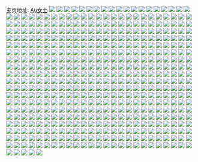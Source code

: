 主页地址: [Au女士](https://weibo.com/u/5536256268) 
![](https://wx4.sinaimg.cn/mw2000/0062Fz9Wly1gip1qfo4p2j33402c0hdu.jpg) 
![](https://wx4.sinaimg.cn/mw2000/0062Fz9Wly1gip1u7qxn9j31900u07wh.jpg) 
![](https://wx4.sinaimg.cn/mw2000/0062Fz9Wly1gi5sgdapcuj30u00mikc5.jpg) 
![](https://wx4.sinaimg.cn/mw2000/0062Fz9Wly1gi5sgg45bwj33402c0atb.jpg) 
![](https://wx4.sinaimg.cn/mw2000/0062Fz9Wly1gi5sj5cdwlj30mi0u0kj4.jpg) 
![](https://wx4.sinaimg.cn/mw2000/0062Fz9Wly1gi5sj6pcroj30mi0u0amc.jpg) 
![](https://wx4.sinaimg.cn/mw2000/0062Fz9Wly1gi5sj7townj313u0tuh9q.jpg) 
![](https://wx4.sinaimg.cn/mw2000/0062Fz9Wly1gi5sh1qm3nj32c0340qv7.jpg) 
![](https://wx4.sinaimg.cn/mw2000/0062Fz9Wly1gi5sj8tdnwj30n01dstjh.jpg) 
![](https://wx4.sinaimg.cn/mw2000/0062Fz9Wly1gi5sh7v7tpj32bc2bb4qq.jpg) 
![](https://wx4.sinaimg.cn/mw2000/0062Fz9Wly1gi5sjbz54hj31hc0u0qv5.jpg) 
![](https://wx4.sinaimg.cn/mw2000/0062Fz9Wly1ghysi9cnq1j31400u0u0x.jpg) 
![](https://wx4.sinaimg.cn/mw2000/0062Fz9Wly1ghysi80xj2j30n00yi4qp.jpg) 
![](https://wx4.sinaimg.cn/mw2000/0062Fz9Wly1ghysj719u5j313u0tunnc.jpg) 
![](https://wx4.sinaimg.cn/mw2000/0062Fz9Wly1ghysib4bv9j30mi0u0trg.jpg) 
![](https://wx4.sinaimg.cn/mw2000/0062Fz9Wly1ghysibvcodj30u00mi000.jpg) 
![](https://wx4.sinaimg.cn/mw2000/0062Fz9Wly1ghra30hg3pj32ds1scu0x.jpg) 
![](https://wx4.sinaimg.cn/mw2000/0062Fz9Wly1ghra2y7b1aj33402c0b29.jpg) 
![](https://wx4.sinaimg.cn/mw2000/0062Fz9Wly1ghra3171a7j30mi0u0tv3.jpg) 
![](https://wx4.sinaimg.cn/mw2000/0062Fz9Wly1ghra31q018j33402c0e3e.jpg) 
![](https://wx4.sinaimg.cn/mw2000/0062Fz9Wly1ghra3kxbi2j30u00mind1.jpg) 
![](https://wx4.sinaimg.cn/mw2000/0062Fz9Wly1ghra4gpa50j313u0tu7wh.jpg) 
![](https://wx4.sinaimg.cn/mw2000/0062Fz9Wly1ghra3789xsj32ds1scb29.jpg) 
![](https://wx4.sinaimg.cn/mw2000/0062Fz9Wly1ghra38jxhoj32801o0e81.jpg) 
![](https://wx4.sinaimg.cn/mw2000/0062Fz9Wly1ghra3a39z3j32801o0b2a.jpg) 
![](https://wx4.sinaimg.cn/mw2000/0062Fz9Wly1ghkhibmxi8j31z414012y.jpg) 
![](https://wx4.sinaimg.cn/mw2000/0062Fz9Wly1ghj87ezryaj30u01404qp.jpg) 
![](https://wx4.sinaimg.cn/mw2000/0062Fz9Wly1ghj87dyupyj32c0340e82.jpg) 
![](https://wx4.sinaimg.cn/mw2000/0062Fz9Wly1ghj892g4foj30n008iq4s.jpg) 
![](https://wx4.sinaimg.cn/mw2000/0062Fz9Wly1ghj8aas8t8j30mi0u04gm.jpg) 
![](https://wx4.sinaimg.cn/mw2000/0062Fz9Wly1ghj87hayo4j33402c04qp.jpg) 
![](https://wx4.sinaimg.cn/mw2000/0062Fz9Wly1ghj87jc4i5j32c03407wi.jpg) 
![](https://wx4.sinaimg.cn/mw2000/0062Fz9Wly1ghj87l4vynj33402c0u0x.jpg) 
![](https://wx4.sinaimg.cn/mw2000/0062Fz9Wly1ghj87necfkj32c03401ky.jpg) 
![](https://wx4.sinaimg.cn/mw2000/0062Fz9Wly1ghj8b086fsj30mt14jaro.jpg) 
![](https://wx4.sinaimg.cn/mw2000/0062Fz9Wly1ghhz0gwkasj32c0340e82.jpg) 
![](https://wx4.sinaimg.cn/mw2000/0062Fz9Wly1ghdqfhgbusj30n01dsqv5.jpg) 
![](https://wx4.sinaimg.cn/mw2000/0062Fz9Wly1gh9cayf1lej3273273hdt.jpg) 
![](https://wx4.sinaimg.cn/mw2000/0062Fz9Wly1gh9cb07171j327y27yhdt.jpg) 
![](https://wx4.sinaimg.cn/mw2000/0062Fz9Wly1gh6i19zstuj31fb0zogy3.jpg) 
![](https://wx4.sinaimg.cn/mw2000/0062Fz9Wly1gh5wk91odrj30n00yi7g3.jpg) 
![](https://wx4.sinaimg.cn/mw2000/0062Fz9Wly1gh5wke38ldj30n00yiaiz.jpg) 
![](https://wx4.sinaimg.cn/mw2000/0062Fz9Wly1gh5wkjcsy9j30n03bhe81.jpg) 
![](https://wx4.sinaimg.cn/mw2000/0062Fz9Wly1gh5wl4v3dqj33402c07wh.jpg) 
![](https://wx4.sinaimg.cn/mw2000/0062Fz9Wly1gh5wl0osw8j33402c0x6q.jpg) 
![](https://wx4.sinaimg.cn/mw2000/0062Fz9Wly1gh5wl7ut2qj31fb0zogy3.jpg) 
![](https://wx4.sinaimg.cn/mw2000/0062Fz9Wly1gh5wk1upx4j33402c0e84.jpg) 
![](https://wx4.sinaimg.cn/mw2000/0062Fz9Wly1gh5wl8so5sj30n01frh3e.jpg) 
![](https://wx4.sinaimg.cn/mw2000/0062Fz9Wly1gh5wlab810j30n01d0aqq.jpg) 
![](https://wx4.sinaimg.cn/mw2000/0062Fz9Wly1ggxcrfdr4zj32801o0kjl.jpg) 
![](https://wx4.sinaimg.cn/mw2000/0062Fz9Wly1ggw5i02cisj334022ox6p.jpg) 
![](https://wx4.sinaimg.cn/mw2000/0062Fz9Wly1ggw5i5digzj33402m4x6q.jpg) 
![](https://wx4.sinaimg.cn/mw2000/0062Fz9Wly1ggw5hwkgp5j334022oe82.jpg) 
![](https://wx4.sinaimg.cn/mw2000/0062Fz9Wly1ggw5irpbiij31400u0npd.jpg) 
![](https://wx4.sinaimg.cn/mw2000/0062Fz9Wly1ggur1ng66mj33402c0x6p.jpg) 
![](https://wx4.sinaimg.cn/mw2000/0062Fz9Wly1ggt8298lvlj33402c04qq.jpg) 
![](https://wx4.sinaimg.cn/mw2000/0062Fz9Wly1ggt8228tq0j32801o07wi.jpg) 
![](https://wx4.sinaimg.cn/mw2000/0062Fz9Wly1ggolklhxkrj3235235u0y.jpg) 
![](https://wx4.sinaimg.cn/mw2000/0062Fz9Wly1ggolkzqqvzj30u00u0x1y.jpg) 
![](https://wx4.sinaimg.cn/mw2000/0062Fz9Wly1ggl4zig9bij33402c04mt.jpg) 
![](https://wx4.sinaimg.cn/mw2000/0062Fz9Wly1ggl4zgzfs9j32801o04qq.jpg) 
![](https://wx4.sinaimg.cn/mw2000/0062Fz9Wly1ggl4zjxch1j31400u0q5q.jpg) 
![](https://wx4.sinaimg.cn/mw2000/0062Fz9Wly1ggl50jdgesj313u0tunmx.jpg) 
![](https://wx4.sinaimg.cn/mw2000/0062Fz9Wly1ggl4znlwhpj30n01t61kx.jpg) 
![](https://wx4.sinaimg.cn/mw2000/0062Fz9Wly1ggl4zq0l72j33402c0e83.jpg) 
![](https://wx4.sinaimg.cn/mw2000/0062Fz9Wly1ggl51kgfcqj30mi0u0wuq.jpg) 
![](https://wx4.sinaimg.cn/mw2000/0062Fz9Wly1ggl51vtkntj30u0140n63.jpg) 
![](https://wx4.sinaimg.cn/mw2000/0062Fz9Wly1ggl52wksuoj30mi0u0wzs.jpg) 
![](https://wx4.sinaimg.cn/mw2000/0062Fz9Wly1ggifndlv0yj32c0340npf.jpg) 
![](https://wx4.sinaimg.cn/mw2000/0062Fz9Wly1ggg1e8j5c1j32sx22h1kx.jpg) 
![](https://wx4.sinaimg.cn/mw2000/0062Fz9Wly1ggg1eab3pjj32c0340u0x.jpg) 
![](https://wx4.sinaimg.cn/mw2000/0062Fz9Wly1ggg1ebikjhj32c0340u0x.jpg) 
![](https://wx4.sinaimg.cn/mw2000/0062Fz9Wly1ggg1edcmtvj333a277hdw.jpg) 
![](https://wx4.sinaimg.cn/mw2000/0062Fz9Wly1ggeqqna5pcj30mi0u0nhs.jpg) 
![](https://wx4.sinaimg.cn/mw2000/0062Fz9Wly1ggeqn8u2r1j32c0340hdt.jpg) 
![](https://wx4.sinaimg.cn/mw2000/0062Fz9Wly1ggeqny8xf8j30wy0jvdy2.jpg) 
![](https://wx4.sinaimg.cn/mw2000/0062Fz9Wly1ggeqp7l5p0j30ok0vte1r.jpg) 
![](https://wx4.sinaimg.cn/mw2000/0062Fz9Wly1ggeqq0uckcj30mi0u0ap9.jpg) 
![](https://wx4.sinaimg.cn/mw2000/0062Fz9Wly1gg3g2wv7rij317s0onb29.jpg) 
![](https://wx4.sinaimg.cn/mw2000/0062Fz9Wly1gg3g2xbs5ej33402c0tj5.jpg) 
![](https://wx4.sinaimg.cn/mw2000/0062Fz9Wly1gg3g3rtuddj30mi0u04eo.jpg) 
![](https://wx4.sinaimg.cn/mw2000/0062Fz9Wly1gg3g35kvtjj32c03407wi.jpg) 
![](https://wx4.sinaimg.cn/mw2000/0062Fz9Wly1gg3g36d5vyj31d60rotht.jpg) 
![](https://wx4.sinaimg.cn/mw2000/0062Fz9Wly1gg3g36wotvj30sg1emn4c.jpg) 
![](https://wx4.sinaimg.cn/mw2000/0062Fz9Wly1gfvqwqkfc0j328l21je82.jpg) 
![](https://wx4.sinaimg.cn/mw2000/0062Fz9Wly1gfrmju5tf8j32801o0kjl.jpg) 
![](https://wx4.sinaimg.cn/mw2000/0062Fz9Wly1gfrmjxpjpvj30n01dsx6p.jpg) 
![](https://wx4.sinaimg.cn/mw2000/0062Fz9Wly1gfrmk00c0aj33402c0hdt.jpg) 
![](https://wx4.sinaimg.cn/mw2000/0062Fz9Wly1gfrmlm8pfbj32c0340qv9.jpg) 
![](https://wx4.sinaimg.cn/mw2000/0062Fz9Wly1gfaxi9x5oij30g90p6tb6.jpg) 
![](https://wx4.sinaimg.cn/mw2000/0062Fz9Wly1gfaxian1z5j30mi0u04jv.jpg) 
![](https://wx4.sinaimg.cn/mw2000/0062Fz9Wly1gfaxi9arhdj30n01ds4qp.jpg) 
![](https://wx4.sinaimg.cn/mw2000/0062Fz9Wly1gf1o3zdlfij30r01c0k55.jpg) 
![](https://wx4.sinaimg.cn/mw2000/0062Fz9Wly1get5yfibrpj31sc2dshdt.jpg) 
![](https://wx4.sinaimg.cn/mw2000/0062Fz9Wly1get5yjnvdej32ds1schdu.jpg) 
![](https://wx4.sinaimg.cn/mw2000/0062Fz9Wly1get5yocb8uj32c03407wi.jpg) 
![](https://wx4.sinaimg.cn/mw2000/0062Fz9Wly1geqlhjbqjcj30z70qq7ti.jpg) 
![](https://wx4.sinaimg.cn/mw2000/0062Fz9Wly1geqli0jh87j31400u04qp.jpg) 
![](https://wx4.sinaimg.cn/mw2000/0062Fz9Wly1geqliads9mj31400u0hcc.jpg) 
![](https://wx4.sinaimg.cn/mw2000/0062Fz9Wly1geohpcdyjzj32ds1sc1ky.jpg) 
![](https://wx4.sinaimg.cn/mw2000/0062Fz9Wly1geohpd10ahj33402c017q.jpg) 
![](https://wx4.sinaimg.cn/mw2000/0062Fz9Wly1geohpewylfj32ds1sckjl.jpg) 
![](https://wx4.sinaimg.cn/mw2000/0062Fz9Wly1geohpb56hwj32ds1sc4qq.jpg) 
![](https://wx4.sinaimg.cn/mw2000/0062Fz9Wly1genbmmmln2j30u00mi1fx.jpg) 
![](https://wx4.sinaimg.cn/mw2000/0062Fz9Wly1genbmnkbzoj33402c0npe.jpg) 
![](https://wx4.sinaimg.cn/mw2000/0062Fz9Wly1genbno01x8j313u0tu7wh.jpg) 
![](https://wx4.sinaimg.cn/mw2000/0062Fz9Wly1genbmrw0nsj32801o0npd.jpg) 
![](https://wx4.sinaimg.cn/mw2000/0062Fz9Wly1genbpk37acj30mi0u04h5.jpg) 
![](https://wx4.sinaimg.cn/mw2000/0062Fz9Wly1genbmue7wtj32ay2h71kx.jpg) 
![](https://wx4.sinaimg.cn/mw2000/0062Fz9Wly1genbmvho4zj32c03407wi.jpg) 
![](https://wx4.sinaimg.cn/mw2000/0062Fz9Wly1genbodpk4hj30mi0u0tr2.jpg) 
![](https://wx4.sinaimg.cn/mw2000/0062Fz9Wly1genbnwc344j30zo0tze81.jpg) 
![](https://wx4.sinaimg.cn/mw2000/0062Fz9Wly1geee4dpdlaj32mf1mvkjm.jpg) 
![](https://wx4.sinaimg.cn/mw2000/0062Fz9Wly1geee4g2picj31o02yo7wi.jpg) 
![](https://wx4.sinaimg.cn/mw2000/0062Fz9Wly1geee4bucnoj32yo1o0npe.jpg) 
![](https://wx4.sinaimg.cn/mw2000/0062Fz9Wly1gebjsi23vsj31dr0uv4ai.jpg) 
![](https://wx4.sinaimg.cn/mw2000/0062Fz9Wly1gebjsndh6oj31o01o0hdq.jpg) 
![](https://wx4.sinaimg.cn/mw2000/0062Fz9Wly1gebjsqcfw5j33402c0b29.jpg) 
![](https://wx4.sinaimg.cn/mw2000/0062Fz9Wly1gebjsuxwbtj33402c0hdt.jpg) 
![](https://wx4.sinaimg.cn/mw2000/0062Fz9Wly1gebjsz0vi4j32ds1scnpd.jpg) 
![](https://wx4.sinaimg.cn/mw2000/0062Fz9Wly1gebjt3kpo7j32ds1scb2a.jpg) 
![](https://wx4.sinaimg.cn/mw2000/0062Fz9Wly1gebjt7ow2tj32c03407wi.jpg) 
![](https://wx4.sinaimg.cn/mw2000/0062Fz9Wly1gebjta0hrbj32ds1sgb1f.jpg) 
![](https://wx4.sinaimg.cn/mw2000/0062Fz9Wly1gebjteoinbj32c0340hdu.jpg) 
![](https://wx4.sinaimg.cn/mw2000/0062Fz9Wly1ge1h9cci05j32ds1schdt.jpg) 
![](https://wx4.sinaimg.cn/mw2000/0062Fz9Wly1ge1h9aunxjj31sc2dskjl.jpg) 
![](https://wx4.sinaimg.cn/mw2000/0062Fz9Wly1gdycsjtscvj32yo1o0e82.jpg) 
![](https://wx4.sinaimg.cn/mw2000/0062Fz9Wly1gdycsfnz6rj33402c0b2b.jpg) 
![](https://wx4.sinaimg.cn/mw2000/0062Fz9Wly1gdycs8k2mbj32c03404qq.jpg) 
![](https://wx4.sinaimg.cn/mw2000/0062Fz9Wly1gdycwx3egsj32ds1scnpd.jpg) 
![](https://wx4.sinaimg.cn/mw2000/0062Fz9Wly1gdycsxhwe3j33402c01l1.jpg) 
![](https://wx4.sinaimg.cn/mw2000/0062Fz9Wly1gdyct184goj31jv1scu0x.jpg) 
![](https://wx4.sinaimg.cn/mw2000/0062Fz9Wly1gdv9rekdk7j32io1w0qv5.jpg) 
![](https://wx4.sinaimg.cn/mw2000/0062Fz9Wly1gdtnm253aqj313u0tunpd.jpg) 
![](https://wx4.sinaimg.cn/mw2000/0062Fz9Wly1gdtnm371jsj31zk2ni1kx.jpg) 
![](https://wx4.sinaimg.cn/mw2000/0062Fz9Wly1gdrf8w6nh0j32ds1scqv5.jpg) 
![](https://wx4.sinaimg.cn/mw2000/0062Fz9Wly1gdrf8x9vt2j31o02yokjl.jpg) 
![](https://wx4.sinaimg.cn/mw2000/0062Fz9Wly1gdrf8uw71hj32c0340b2a.jpg) 
![](https://wx4.sinaimg.cn/mw2000/0062Fz9Wly1gdrf8z277aj32yo1o0qv5.jpg) 
![](https://wx4.sinaimg.cn/mw2000/0062Fz9Wly1gdq8inhw95j325f1m0wsh.jpg) 
![](https://wx4.sinaimg.cn/mw2000/0062Fz9Wly1gdke6c84pkj32yo1o04qq.jpg) 
![](https://wx4.sinaimg.cn/mw2000/0062Fz9Wly1gdke6g43p7j32c02c0x6q.jpg) 
![](https://wx4.sinaimg.cn/mw2000/0062Fz9Wly1gdke6hd4hpj33402c07wh.jpg) 
![](https://wx4.sinaimg.cn/mw2000/0062Fz9Wly1gdke6jxq9mj31o02you0y.jpg) 
![](https://wx4.sinaimg.cn/mw2000/0062Fz9Wly1gdke6mnufjj33402c0x6p.jpg) 
![](https://wx4.sinaimg.cn/mw2000/0062Fz9Wly1gdke6pstbzj33402c0x6p.jpg) 
![](https://wx4.sinaimg.cn/mw2000/0062Fz9Wly1gdiva8o4c5j33402c07wh.jpg) 
![](https://wx4.sinaimg.cn/mw2000/0062Fz9Wly1gdfwutwzqij317m2784ny.jpg) 
![](https://wx4.sinaimg.cn/mw2000/0062Fz9Wly1gdfwuuwlvcj30mi0u07q6.jpg) 
![](https://wx4.sinaimg.cn/mw2000/0062Fz9Wly1gdfwuw2zxxj313u0tuu0x.jpg) 
![](https://wx4.sinaimg.cn/mw2000/0062Fz9Wly1gdeqz9kehyj33402c0b29.jpg) 
![](https://wx4.sinaimg.cn/mw2000/0062Fz9Wly1gdeqz8f3i5j32ds1scu0x.jpg) 
![](https://wx4.sinaimg.cn/mw2000/0062Fz9Wly1gddlv85bf1j31o020h1ky.jpg) 
![](https://wx4.sinaimg.cn/mw2000/0062Fz9Wly1gdd2ssgu9vj31sc2ds1kx.jpg) 
![](https://wx4.sinaimg.cn/mw2000/0062Fz9Wly1gdcfx2umtpj30n01niq9u.jpg) 
![](https://wx4.sinaimg.cn/mw2000/0062Fz9Wly1gdcfx82dk9j33402c07wi.jpg) 
![](https://wx4.sinaimg.cn/mw2000/0062Fz9Wly1gd9d6fzbk9j32ds1scqv5.jpg) 
![](https://wx4.sinaimg.cn/mw2000/0062Fz9Wly1gd9d6oq92kj33402c0x6p.jpg) 
![](https://wx4.sinaimg.cn/mw2000/0062Fz9Wly1gd9d8q96c2j33402c0qv9.jpg) 
![](https://wx4.sinaimg.cn/mw2000/0062Fz9Wly1gd9da4mwz4j33402c04qt.jpg) 
![](https://wx4.sinaimg.cn/mw2000/0062Fz9Wly1gd9d62stpjj32tc240u0y.jpg) 
![](https://wx4.sinaimg.cn/mw2000/0062Fz9Wly1gd9danef0xj317j0tzwzg.jpg) 
![](https://wx4.sinaimg.cn/mw2000/0062Fz9Wly1gd9dbchgo2j30n01dsnpd.jpg) 
![](https://wx4.sinaimg.cn/mw2000/0062Fz9Wly1gd5h8uz7ycj30gk0gk75f.jpg) 
![](https://wx4.sinaimg.cn/mw2000/0062Fz9Wly1gcukjrx4q7j32yo1o0kjl.jpg) 
![](https://wx4.sinaimg.cn/mw2000/0062Fz9Wly1gcukjxek8pj32yo1o0qv5.jpg) 
![](https://wx4.sinaimg.cn/mw2000/0062Fz9Wly1gcukk1amq2j32yo1o0x6p.jpg) 
![](https://wx4.sinaimg.cn/mw2000/0062Fz9Wly1gcukk1rpi9j31hc0om7b3.jpg) 
![](https://wx4.sinaimg.cn/mw2000/0062Fz9Wly1gck4sl9iasj30k00zkdhp.jpg) 
![](https://wx4.sinaimg.cn/mw2000/0062Fz9Wly1gck4sm49dkj30ea0ea40p.jpg) 
![](https://wx4.sinaimg.cn/mw2000/0062Fz9Wly1gcji64rocpj30n026l1ky.jpg) 
![](https://wx4.sinaimg.cn/mw2000/0062Fz9Wly1gcji6n7864j30n01pc1kx.jpg) 
![](https://wx4.sinaimg.cn/mw2000/0062Fz9Wly1gcji78leuoj31ds0n0wrx.jpg) 
![](https://wx4.sinaimg.cn/mw2000/0062Fz9Wly1gcji664uk3j30u01hcnit.jpg) 
![](https://wx4.sinaimg.cn/mw2000/0062Fz9Wly1gcji66f1pbj30n01dsjzr.jpg) 
![](https://wx4.sinaimg.cn/mw2000/0062Fz9Wly1gcji7m705yj30u00mih40.jpg) 
![](https://wx4.sinaimg.cn/mw2000/0062Fz9Wly1gccj8n82phj31sc2ds4qr.jpg) 
![](https://wx4.sinaimg.cn/mw2000/0062Fz9Wly1gccj8qeij1j32c0340npf.jpg) 
![](https://wx4.sinaimg.cn/mw2000/0062Fz9Wly1gccj8s7nbcj32c03407wh.jpg) 
![](https://wx4.sinaimg.cn/mw2000/0062Fz9Wly1gccj8ja8xmj30n02f146c.jpg) 
![](https://wx4.sinaimg.cn/mw2000/0062Fz9Wly1gccj8u8l20j31sc2dsqsg.jpg) 
![](https://wx4.sinaimg.cn/mw2000/0062Fz9Wly1gccj8wjoaxj31o02yo1ky.jpg) 
![](https://wx4.sinaimg.cn/mw2000/0062Fz9Wly1gccj8xfqp2j31jk2bc1i2.jpg) 
![](https://wx4.sinaimg.cn/mw2000/0062Fz9Wly1gccj8zf4jhj32yo1o04qq.jpg) 
![](https://wx4.sinaimg.cn/mw2000/0062Fz9Wly1gccj90sitbj32yo1o0u0x.jpg) 
![](https://wx4.sinaimg.cn/mw2000/0062Fz9Wly1gcaxog0awuj30mi0u0e0x.jpg) 
![](https://wx4.sinaimg.cn/mw2000/0062Fz9Wly1gcaxojt8tsj31ds0n0e81.jpg) 
![](https://wx4.sinaimg.cn/mw2000/0062Fz9Wly1gcaxok6hgfj30c80d6mxi.jpg) 
![](https://wx4.sinaimg.cn/mw2000/0062Fz9Wly1gcaxoevksgj30n01ds49k.jpg) 
![](https://wx4.sinaimg.cn/mw2000/0062Fz9Wly1gc8n5pqfwvj31o020he81.jpg) 
![](https://wx4.sinaimg.cn/mw2000/0062Fz9Wly1gc463cvvuhj31fr2k97wh.jpg) 
![](https://wx4.sinaimg.cn/mw2000/0062Fz9Wly1gc463fu3fsj31fr2k94qp.jpg) 
![](https://wx4.sinaimg.cn/mw2000/0062Fz9Wly1gc463hplmuj31fr2k9hd1.jpg) 
![](https://wx4.sinaimg.cn/mw2000/0062Fz9Wly1gc463jkc0lj31fr2k91kx.jpg) 
![](https://wx4.sinaimg.cn/mw2000/0062Fz9Wly1gc463apuxhj31fr2k97ve.jpg) 
![](https://wx4.sinaimg.cn/mw2000/0062Fz9Wly1gbx20j8fsgj32c0340u0y.jpg) 
![](https://wx4.sinaimg.cn/mw2000/0062Fz9Wly1gbx20mz59qj32c0340x6p.jpg) 
![](https://wx4.sinaimg.cn/mw2000/0062Fz9Wly1gbx20t53vlj32c03407wj.jpg) 
![](https://wx4.sinaimg.cn/mw2000/0062Fz9Wly1gbs9nyvq5uj33402c04qq.jpg) 
![](https://wx4.sinaimg.cn/mw2000/0062Fz9Wly1gbs9o0fsc1j32ds1scqv5.jpg) 
![](https://wx4.sinaimg.cn/mw2000/0062Fz9Wly1gbh0f4i0o7j30p00watdy.jpg) 
![](https://wx4.sinaimg.cn/mw2000/0062Fz9Wly1gbh0f4rlbjj30p00waq88.jpg) 
![](https://wx4.sinaimg.cn/mw2000/0062Fz9Wly1gb4le3fq6cj32c0340npe.jpg) 
![](https://wx4.sinaimg.cn/mw2000/0062Fz9Wly1gb4le8pzzxj33402c01ky.jpg) 
![](https://wx4.sinaimg.cn/mw2000/0062Fz9Wly1gb4leg4tnaj33402c0x6q.jpg) 
![](https://wx4.sinaimg.cn/mw2000/0062Fz9Wly1gb4leosiboj33402c0u0z.jpg) 
![](https://wx4.sinaimg.cn/mw2000/0062Fz9Wly1gb4leqv3ydj32yo1o0kjl.jpg) 
![](https://wx4.sinaimg.cn/mw2000/0062Fz9Wly1gb4levjx20j33402c04qq.jpg) 
![](https://wx4.sinaimg.cn/mw2000/0062Fz9Wly1gb4lf109ctj32c0340u0y.jpg) 
![](https://wx4.sinaimg.cn/mw2000/0062Fz9Wly1gb4lf8pjrgj31ds0n0e84.jpg) 
![](https://wx4.sinaimg.cn/mw2000/0062Fz9Wly1gb4lffk9xjj32c0340x6q.jpg) 
![](https://wx4.sinaimg.cn/mw2000/0062Fz9Wly1gb0jj9y9vaj31w01f0hdw.jpg) 
![](https://wx4.sinaimg.cn/mw2000/0062Fz9Wly1gazz7kv6iwj30n01dsqv6.jpg) 
![](https://wx4.sinaimg.cn/mw2000/0062Fz9Wly1gazz7ip1jrj32ds1sc7cr.jpg) 
![](https://wx4.sinaimg.cn/mw2000/0062Fz9Wly1gazz7ma057j32c03404qr.jpg) 
![](https://wx4.sinaimg.cn/mw2000/0062Fz9Wly1gazz7ot2prj30n00yiam9.jpg) 
![](https://wx4.sinaimg.cn/mw2000/0062Fz9Wly1gazz7pp937j30n03whkbs.jpg) 
![](https://wx4.sinaimg.cn/mw2000/0062Fz9Wly1gazz7q32t1j315z1dtwu2.jpg) 
![](https://wx4.sinaimg.cn/mw2000/0062Fz9Wly1gazz7qug8xj32801o0x6p.jpg) 
![](https://wx4.sinaimg.cn/mw2000/0062Fz9Wly1gazz8ug7ymj30go0go0tl.jpg) 
![](https://wx4.sinaimg.cn/mw2000/0062Fz9Wly1gawc1zphe5j32c02fuqv5.jpg) 
![](https://wx4.sinaimg.cn/mw2000/0062Fz9Wly1gasqcdxzoij33402c0u0x.jpg) 
![](https://wx4.sinaimg.cn/mw2000/0062Fz9Wly1gasqw5fcduj32c0340kjm.jpg) 
![](https://wx4.sinaimg.cn/mw2000/0062Fz9Wly1gasqwb9hpvj32c03401ky.jpg) 
![](https://wx4.sinaimg.cn/mw2000/0062Fz9Wly1gasqwc7m81j31dv0s2gzq.jpg) 
![](https://wx4.sinaimg.cn/mw2000/0062Fz9Wly1gasqcc4cbjj32801o0u0x.jpg) 
![](https://wx4.sinaimg.cn/mw2000/0062Fz9Wly1gasqwf3mylj32ds1sgnpe.jpg) 
![](https://wx4.sinaimg.cn/mw2000/0062Fz9Wly1gasqwgwdfbj32c0340u0x.jpg) 
![](https://wx4.sinaimg.cn/mw2000/0062Fz9Wly1gasqwljb6cj32801o0kjl.jpg) 
![](https://wx4.sinaimg.cn/mw2000/0062Fz9Wly1gaalphoo6zj30n00in405.jpg) 
![](https://wx4.sinaimg.cn/mw2000/0062Fz9Wly1ga5fvq8il2j33402c07wi.jpg) 
![](https://wx4.sinaimg.cn/mw2000/0062Fz9Wly1ga5fvshf29j33402c0np4.jpg) 
![](https://wx4.sinaimg.cn/mw2000/0062Fz9Wly1ga5fvuisxsj33402c0hdt.jpg) 
![](https://wx4.sinaimg.cn/mw2000/0062Fz9Wly1ga5fvol70rj32801o0hdt.jpg) 
![](https://wx4.sinaimg.cn/mw2000/0062Fz9Wly1ga2hwwzytlj31sc2dsqv5.jpg) 
![](https://wx4.sinaimg.cn/mw2000/0062Fz9Wly1g9xvrql64cj30n01ds7wh.jpg) 
![](https://wx4.sinaimg.cn/mw2000/0062Fz9Wly1g9xvrrd427j32ds1scx6p.jpg) 
![](https://wx4.sinaimg.cn/mw2000/0062Fz9Wly1g9xvrrzbhjj32ds1sc7my.jpg) 
![](https://wx4.sinaimg.cn/mw2000/0062Fz9Wly1g9xvrsglw7j33402c0h77.jpg) 
![](https://wx4.sinaimg.cn/mw2000/0062Fz9Wly1g9xvrudbf5j33402c07wi.jpg) 
![](https://wx4.sinaimg.cn/mw2000/0062Fz9Wly1g9xvrvjotxj32c03404qq.jpg) 
![](https://wx4.sinaimg.cn/mw2000/0062Fz9Wly1g9s532b0nvj33402c0u0x.jpg) 
![](https://wx4.sinaimg.cn/mw2000/0062Fz9Wly1g9qmpn35v0j33402c0qv6.jpg) 
![](https://wx4.sinaimg.cn/mw2000/0062Fz9Wly1g9qmppqyqkj32c03404qr.jpg) 
![](https://wx4.sinaimg.cn/mw2000/0062Fz9Wly1g9qmpqeltnj31cr0u0q7m.jpg) 
![](https://wx4.sinaimg.cn/mw2000/0062Fz9Wly1g9qmpsa9qnj34002zsnpg.jpg) 
![](https://wx4.sinaimg.cn/mw2000/0062Fz9Wly1g9qmpu4nybj32c0340u0y.jpg) 
![](https://wx4.sinaimg.cn/mw2000/0062Fz9Wly1g9qmpvo4ygj33402c0hdv.jpg) 
![](https://wx4.sinaimg.cn/mw2000/0062Fz9Wly1g9gjkp67uwj32ds1scqv5.jpg) 
![](https://wx4.sinaimg.cn/mw2000/0062Fz9Wly1g9gjkpu3dcj32ds1scb29.jpg) 
![](https://wx4.sinaimg.cn/mw2000/0062Fz9Wly1g9arcdzv3uj33eo29sb2e.jpg) 
![](https://wx4.sinaimg.cn/mw2000/0062Fz9Wly1g8hupsm2dmj30n00kptbe.jpg) 
![](https://wx4.sinaimg.cn/mw2000/0062Fz9Wly1g7tit8xr0gj30n012oqgk.jpg) 
![](https://wx4.sinaimg.cn/mw2000/0062Fz9Wly1g7tit99tv7j30zs0idaiy.jpg) 
![](https://wx4.sinaimg.cn/mw2000/0062Fz9Wly1g7tit9lqn3j311g0i1ajp.jpg) 
![](https://wx4.sinaimg.cn/mw2000/0062Fz9Wly1g7fp83ai9jj32801o07wi.jpg) 
![](https://wx4.sinaimg.cn/mw2000/0062Fz9Wly1g7fp84s4b2j33402c0kjl.jpg) 
![](https://wx4.sinaimg.cn/mw2000/0062Fz9Wly1g7fp82b8glj31hc0u0khl.jpg) 
![](https://wx4.sinaimg.cn/mw2000/0062Fz9Wly1g7fp86powej32c0340e81.jpg) 
![](https://wx4.sinaimg.cn/mw2000/0062Fz9Wly1g7fp88nekrj32c0340kjm.jpg) 
![](https://wx4.sinaimg.cn/mw2000/0062Fz9Wly1g7fp89rgtaj33402c04ef.jpg) 
![](https://wx4.sinaimg.cn/mw2000/0062Fz9Wly1g7fp8dafldj34mo334b2f.jpg) 
![](https://wx4.sinaimg.cn/mw2000/0062Fz9Wly1g7fp8f46l3j32c0340hdt.jpg) 
![](https://wx4.sinaimg.cn/mw2000/0062Fz9Wly1g7fp8gtyoyj32c0340wzq.jpg) 
![](https://wx4.sinaimg.cn/mw2000/0062Fz9Wly1g78s3l0jtsj33402c0kjl.jpg) 
![](https://wx4.sinaimg.cn/mw2000/0062Fz9Wly1g78s3nes2wj32c0340x6p.jpg) 
![](https://wx4.sinaimg.cn/mw2000/0062Fz9Wly1g78s3ikgn2j32c0340e81.jpg) 
![](https://wx4.sinaimg.cn/mw2000/0062Fz9Wly1g78s3ot0ctj30n01dsasx.jpg) 
![](https://wx4.sinaimg.cn/mw2000/0062Fz9Wly1g78s3p53yyj30n012vqd2.jpg) 
![](https://wx4.sinaimg.cn/mw2000/0062Fz9Wly1g78s3rpl0mj34mo3344qv.jpg) 
![](https://wx4.sinaimg.cn/mw2000/0062Fz9Wly1g6q7pw4vo8j33402c0x6p.jpg) 
![](https://wx4.sinaimg.cn/mw2000/0062Fz9Wly1g6q7pu6fc3j31ds0n04qu.jpg) 
![](https://wx4.sinaimg.cn/mw2000/0062Fz9Wly1g6q7pxxr1qj31jk2bc7wh.jpg) 
![](https://wx4.sinaimg.cn/mw2000/0062Fz9Wly1g6omzev9h0j33402c0qv9.jpg) 
![](https://wx4.sinaimg.cn/mw2000/0062Fz9Wly1g6amjk1lphj30n03m84qp.jpg) 
![](https://wx4.sinaimg.cn/mw2000/0062Fz9Wly1g6amjx5g97j33402c0b2d.jpg) 
![](https://wx4.sinaimg.cn/mw2000/0062Fz9Wly1g6aml5imx8j37ew2zk4qw.jpg) 
![](https://wx4.sinaimg.cn/mw2000/0062Fz9Wly1g6aml9jusvj33402c0kjm.jpg) 
![](https://wx4.sinaimg.cn/mw2000/0062Fz9Wly1g6amlb0fgcj32f51sd7wi.jpg) 
![](https://wx4.sinaimg.cn/mw2000/0062Fz9Wly1g6amlc1bsyj30n03igqv5.jpg) 
![](https://wx4.sinaimg.cn/mw2000/0062Fz9Wly1g6amldh46zj31ve2cxb2a.jpg) 
![](https://wx4.sinaimg.cn/mw2000/0062Fz9Wly1g6amlfsa6wj33402c0npf.jpg) 
![](https://wx4.sinaimg.cn/mw2000/0062Fz9Wly1g6amlh1osaj30n01t6njx.jpg) 
![](https://wx4.sinaimg.cn/mw2000/0062Fz9Wly1g655xwhckoj31400u0tlp.jpg) 
![](https://wx4.sinaimg.cn/mw2000/0062Fz9Wly1g655xw0r9aj31400u0dqy.jpg) 
![](https://wx4.sinaimg.cn/mw2000/0062Fz9Wly1g5i9xwotvqj30n01dsx6p.jpg) 
![](https://wx4.sinaimg.cn/mw2000/0062Fz9Wly1g5i9xxb54cj31400u0ajl.jpg) 
![](https://wx4.sinaimg.cn/mw2000/0062Fz9Wly1g5i9xyk6iaj31400u07bz.jpg) 
![](https://wx4.sinaimg.cn/mw2000/0062Fz9Wly1g5i9xzj03lj31400u0jzk.jpg) 
![](https://wx4.sinaimg.cn/mw2000/0062Fz9Wly1g5i9y05golj30u01hcdqb.jpg) 
![](https://wx4.sinaimg.cn/mw2000/0062Fz9Wly1g5dinbkjc9j30u0140wnz.jpg) 
![](https://wx4.sinaimg.cn/mw2000/0062Fz9Wly1g5dincqd0vj30n01x0twu.jpg) 
![](https://wx4.sinaimg.cn/mw2000/0062Fz9Wly1g5dinef7rvj30n03274qp.jpg) 
![](https://wx4.sinaimg.cn/mw2000/0062Fz9Wly1g5dini4ttpj30n035s4qp.jpg) 
![](https://wx4.sinaimg.cn/mw2000/0062Fz9Wly1g5diniymbjj30n01fstqv.jpg) 
![](https://wx4.sinaimg.cn/mw2000/0062Fz9Wly1g5dinjfromj31400u0qac.jpg) 
![](https://wx4.sinaimg.cn/mw2000/0062Fz9Wly1g5dinadie9j31400u0wo8.jpg) 
![](https://wx4.sinaimg.cn/mw2000/0062Fz9Wly1g5dinklbgtj30n0235kau.jpg) 
![](https://wx4.sinaimg.cn/mw2000/0062Fz9Wly1g5dinlkoh6j30n01spasb.jpg) 
![](https://wx4.sinaimg.cn/mw2000/0062Fz9Wly1g5b1g0r8srj30u00u011n.jpg) 
![](https://wx4.sinaimg.cn/mw2000/0062Fz9Wly1g5b1g14aelj31400u07jt.jpg) 
![](https://wx4.sinaimg.cn/mw2000/0062Fz9Wly1g5b1g1j1z5j31400u0465.jpg) 
![](https://wx4.sinaimg.cn/mw2000/0062Fz9Wly1g5b1g22yunj31400u0gx9.jpg) 
![](https://wx4.sinaimg.cn/mw2000/0062Fz9Wly1g5b1g2ts7ij31400u0tko.jpg) 
![](https://wx4.sinaimg.cn/mw2000/0062Fz9Wly1g5b1g37ansj31400u0tq0.jpg) 
![](https://wx4.sinaimg.cn/mw2000/0062Fz9Wly1g56qzha7o1j31400u0tds.jpg) 
![](https://wx4.sinaimg.cn/mw2000/0062Fz9Wly1g56qzhpmclj31400u079x.jpg) 
![](https://wx4.sinaimg.cn/mw2000/0062Fz9Wly1g55k5d6o80j30u014048d.jpg) 
![](https://wx4.sinaimg.cn/mw2000/0062Fz9Wly1g55k5enx8hj31400u0k2a.jpg) 
![](https://wx4.sinaimg.cn/mw2000/0062Fz9Wly1g55k5f34j3j30u014048x.jpg) 
![](https://wx4.sinaimg.cn/mw2000/0062Fz9Wly1g55k5fd4zaj30u0140wly.jpg) 
![](https://wx4.sinaimg.cn/mw2000/0062Fz9Wly1g55k5fo8s2j30u0190aj1.jpg) 
![](https://wx4.sinaimg.cn/mw2000/0062Fz9Wly1g55k5fz80gj30n020swwu.jpg) 
![](https://wx4.sinaimg.cn/mw2000/0062Fz9Wly1g55k5cvk91j30n02xh1kx.jpg) 
![](https://wx4.sinaimg.cn/mw2000/0062Fz9Wly1g55k5gqc5pj31400u0wgh.jpg) 
![](https://wx4.sinaimg.cn/mw2000/0062Fz9Wly1g55k5h4ujbj31400u011h.jpg) 
![](https://wx4.sinaimg.cn/mw2000/0062Fz9Wly1g5103weo9mj30n01spnb8.jpg) 
![](https://wx4.sinaimg.cn/mw2000/0062Fz9Wly1g5103x0ewlj31400u0aip.jpg) 
![](https://wx4.sinaimg.cn/mw2000/0062Fz9Wly1g5103xbxy3j31400u07e7.jpg) 
![](https://wx4.sinaimg.cn/mw2000/0062Fz9Wly1g5103xoydxj30u019047o.jpg) 
![](https://wx4.sinaimg.cn/mw2000/0062Fz9Wly1g5103yb3iyj30n026le4s.jpg) 
![](https://wx4.sinaimg.cn/mw2000/0062Fz9Wly1g5105c8ww7j31400u00zc.jpg) 
![](https://wx4.sinaimg.cn/mw2000/0062Fz9Wly1g4ii3qguzwj30u0140nbq.jpg) 
![](https://wx4.sinaimg.cn/mw2000/0062Fz9Wly1g4ii3q7f8hj30u0140467.jpg) 
![](https://wx4.sinaimg.cn/mw2000/0062Fz9Wly1g4ii3r522uj31400u0gqt.jpg) 
![](https://wx4.sinaimg.cn/mw2000/0062Fz9Wly1g4ii3rfzy0j30n01fr47s.jpg) 
![](https://wx4.sinaimg.cn/mw2000/0062Fz9Wly1g4ii3sfwvkj30u0140q9m.jpg) 
![](https://wx4.sinaimg.cn/mw2000/0062Fz9Wly1g4ii3sthz4j30n01dsain.jpg) 
![](https://wx4.sinaimg.cn/mw2000/0062Fz9Wly1g43gngq370j30n01ds7wh.jpg) 
![](https://wx4.sinaimg.cn/mw2000/0062Fz9Wly1g3h2o253knj33402c01kx.jpg) 
![](https://wx4.sinaimg.cn/mw2000/0062Fz9Wly1g3h2o446p2j33402c01kx.jpg) 
![](https://wx4.sinaimg.cn/mw2000/0062Fz9Wly1g3h2o5unx0j33402c0hdt.jpg) 
![](https://wx4.sinaimg.cn/mw2000/0062Fz9Wly1g3f5o12kybj35zh3x47wz.jpg) 
![](https://wx4.sinaimg.cn/mw2000/0062Fz9Wly1g3f5o4m8esj32c02c0e81.jpg) 
![](https://wx4.sinaimg.cn/mw2000/0062Fz9Wly1g3f5o59wxnj31cr0u0q7m.jpg) 
![](https://wx4.sinaimg.cn/mw2000/0062Fz9Wly1g3f5obtzvyj31sc2dsu0x.jpg) 
![](https://wx4.sinaimg.cn/mw2000/0062Fz9Wly1g2zttqgdvhj31ds0n0qv7.jpg) 
![](https://wx4.sinaimg.cn/mw2000/0062Fz9Wly1g2ztto81wuj33402c0gzi.jpg) 
![](https://wx4.sinaimg.cn/mw2000/0062Fz9Wly1g2zttqtg8mj33402c0qe6.jpg) 
![](https://wx4.sinaimg.cn/mw2000/0062Fz9Wly1g2ztts3xnzj319q0u0gqe.jpg) 
![](https://wx4.sinaimg.cn/mw2000/0062Fz9Wly1g2qoxkm27kj33402c0e83.jpg) 
![](https://wx4.sinaimg.cn/mw2000/0062Fz9Wly1g2qoxpd2faj32c0340kjo.jpg) 
![](https://wx4.sinaimg.cn/mw2000/0062Fz9Wly1g2qoxtu8qnj33402c0b2c.jpg) 
![](https://wx4.sinaimg.cn/mw2000/0062Fz9Wly1g2qoy09c1fj33402c0e84.jpg) 
![](https://wx4.sinaimg.cn/mw2000/0062Fz9Wly1g2qoxghu7lj31sc2dsnpd.jpg) 
![](https://wx4.sinaimg.cn/mw2000/0062Fz9Wly1g2qoy4dvs5j30n02vib2a.jpg) 
![](https://wx4.sinaimg.cn/mw2000/0062Fz9Wly1g2qoy580duj33402c04qp.jpg) 
![](https://wx4.sinaimg.cn/mw2000/0062Fz9Wly1g2qoy94up1j32c029l4qq.jpg) 
![](https://wx4.sinaimg.cn/mw2000/0062Fz9Wly1g2qoy9nce9j30hc0npjwu.jpg) 
![](https://wx4.sinaimg.cn/mw2000/0062Fz9Wly1g2o9gyhyjtj32c0340tzy.jpg) 
![](https://wx4.sinaimg.cn/mw2000/0062Fz9Wly1g2o9h0vsylj33402c0kjm.jpg) 
![](https://wx4.sinaimg.cn/mw2000/0062Fz9Wly1g2o9gwcv0vj33402c07wm.jpg) 
![](https://wx4.sinaimg.cn/mw2000/0062Fz9Wly1g2knvm6fegj30u00u0dq5.jpg) 
![](https://wx4.sinaimg.cn/mw2000/0062Fz9Wly1g2knvnuetgj30u00u0wvk.jpg) 
![](https://wx4.sinaimg.cn/mw2000/0062Fz9Wly1g2gzfymfihj33402c0b2a.jpg) 
![](https://wx4.sinaimg.cn/mw2000/0062Fz9Wly1g2gzg07hikj32c03401ky.jpg) 
![](https://wx4.sinaimg.cn/mw2000/0062Fz9Wly1g2gzg2cznuj30n01ds7wh.jpg) 
![](https://wx4.sinaimg.cn/mw2000/0062Fz9Wly1g2gzg11q3fj33402c0nar.jpg) 
![](https://wx4.sinaimg.cn/mw2000/0062Fz9Wly1g2gzg1uy3kj33401x74qp.jpg) 
![](https://wx4.sinaimg.cn/mw2000/0062Fz9Wly1g2gzg3opsfj32c03407wh.jpg) 
![](https://wx4.sinaimg.cn/mw2000/0062Fz9Wly1g2bhz1s8vdj32c0340e84.jpg) 
![](https://wx4.sinaimg.cn/mw2000/0062Fz9Wly1g2bhz2gwgoj30m80fq40b.jpg) 
![](https://wx4.sinaimg.cn/mw2000/0062Fz9Wly1g2bhz3fcs8j33402c04qp.jpg) 
![](https://wx4.sinaimg.cn/mw2000/0062Fz9Wly1g2bhz03msgj33402c0u0x.jpg) 
![](https://wx4.sinaimg.cn/mw2000/0062Fz9Wly1g2bhz60v3oj31ds0n0x6p.jpg) 
![](https://wx4.sinaimg.cn/mw2000/0062Fz9Wly1g2bhz4xyxej33402c0u0x.jpg) 
![](https://wx4.sinaimg.cn/mw2000/0062Fz9Wly1g28znkgdrij30hs0hswfc.jpg) 
![](https://wx4.sinaimg.cn/mw2000/0062Fz9Wly1g238oiui01j32c0340b29.jpg) 
![](https://wx4.sinaimg.cn/mw2000/0062Fz9Wly1g238oky486j32c0340qqj.jpg) 
![](https://wx4.sinaimg.cn/mw2000/0062Fz9Wly1g238omdab8j31sc2dsqv5.jpg) 
![](https://wx4.sinaimg.cn/mw2000/0062Fz9Wly1g238onrylij33402c07wh.jpg) 
![](https://wx4.sinaimg.cn/mw2000/0062Fz9Wly1g238opwnkxj33ld2byb2b.jpg) 
![](https://wx4.sinaimg.cn/mw2000/0062Fz9Wly1g238oqyb6lj30n018hkjl.jpg) 
![](https://wx4.sinaimg.cn/mw2000/0062Fz9Wly1g238ot5wm9j32c0340nph.jpg) 
![](https://wx4.sinaimg.cn/mw2000/0062Fz9Wly1g238ohki9fj31uo18g1kx.jpg) 
![](https://wx4.sinaimg.cn/mw2000/0062Fz9Wly1g238oua36fj30jv0yftt7.jpg) 
![](https://wx4.sinaimg.cn/mw2000/0062Fz9Wly1g1lxlzxkq6j30n01dswrc.jpg) 
![](https://wx4.sinaimg.cn/mw2000/0062Fz9Wly1g1lxlyewssj31ds0n0qv9.jpg) 
![](https://wx4.sinaimg.cn/mw2000/0062Fz9Wly1g1lxmu49xhj32c0340u0z.jpg) 
![](https://wx4.sinaimg.cn/mw2000/0062Fz9Wly1g1lxmvb2bwj30gs0p6nfp.jpg) 
![](https://wx4.sinaimg.cn/mw2000/0062Fz9Wly1g1lxmwr2wkj31ds0n0x6p.jpg) 
![](https://wx4.sinaimg.cn/mw2000/0062Fz9Wly1g1lxmx8xvsj30u00mjwjw.jpg) 
![](https://wx4.sinaimg.cn/mw2000/0062Fz9Wly1g0y5obcghqj32c03407wj.jpg) 
![](https://wx4.sinaimg.cn/mw2000/0062Fz9Wly1g0y5ogwrsij32c0340npe.jpg) 
![](https://wx4.sinaimg.cn/mw2000/0062Fz9Wly1g0y5o36i8vj32c03407wi.jpg) 
![](https://wx4.sinaimg.cn/mw2000/0062Fz9Wly1g0y5oorkpfj32c0340x6p.jpg) 
![](https://wx4.sinaimg.cn/mw2000/0062Fz9Wly1g0y5oppjw2j30p00p0q5d.jpg) 
![](https://wx4.sinaimg.cn/mw2000/0062Fz9Wly1g0y5ozswnej32c0340x6q.jpg) 
![](https://wx4.sinaimg.cn/mw2000/0062Fz9Wly1g0s6g2gtxwj33402c04i8.jpg) 
![](https://wx4.sinaimg.cn/mw2000/0062Fz9Wly1g0s6g5bfvmj32c0340b29.jpg) 
![](https://wx4.sinaimg.cn/mw2000/0062Fz9Wly1g0s6g9yh98j32c0340qv5.jpg) 
![](https://wx4.sinaimg.cn/mw2000/0062Fz9Wly1g0s6gfek7ej32c03404qp.jpg) 
![](https://wx4.sinaimg.cn/mw2000/0062Fz9Wly1g0s6gguev2j30n01dsna8.jpg) 
![](https://wx4.sinaimg.cn/mw2000/0062Fz9Wly1g0s6ghnokaj30n01dswpd.jpg) 
![](https://wx4.sinaimg.cn/mw2000/0062Fz9Wly1g0s6gnhwrpj30n02k01kz.jpg) 
![](https://wx4.sinaimg.cn/mw2000/0062Fz9Wly1g0s6gslnl4j31ds0n04qq.jpg) 
![](https://wx4.sinaimg.cn/mw2000/0062Fz9Wly1g0s6g1780oj31ds0n0kjm.jpg) 
![](https://wx4.sinaimg.cn/mw2000/0062Fz9Wly1g0gs2xxgghj30n01lrhdt.jpg) 
![](https://wx4.sinaimg.cn/mw2000/0062Fz9Wly1g0gs2yzywqj31900u0qer.jpg) 
![](https://wx4.sinaimg.cn/mw2000/0062Fz9Wly1g0gs3139m9j30u014044t.jpg) 
![](https://wx4.sinaimg.cn/mw2000/0062Fz9Wly1g0gs32yahbj30n01bx7wh.jpg) 
![](https://wx4.sinaimg.cn/mw2000/0062Fz9Wly1g0gs3kw4jqj32c0340u0z.jpg) 
![](https://wx4.sinaimg.cn/mw2000/0062Fz9Wly1g0gs4q4z3mj32c0340x6s.jpg) 
![](https://wx4.sinaimg.cn/mw2000/0062Fz9Wgy1g0awaqdh8gj33402c0u0y.jpg) 
![](https://wx4.sinaimg.cn/mw2000/0062Fz9Wgy1g0awb2kngvj30xc18enpd.jpg) 
![](https://wx4.sinaimg.cn/mw2000/0062Fz9Wgy1g0awbf4zxbj31mr1iiqv6.jpg) 
![](https://wx4.sinaimg.cn/mw2000/0062Fz9Wgy1g0awcnnbj7j32c0340kjt.jpg) 
![](https://wx4.sinaimg.cn/mw2000/0062Fz9Wgy1g0awd54w2yj33402c0npd.jpg) 
![](https://wx4.sinaimg.cn/mw2000/0062Fz9Wgy1g0awae8c9cj33402c0qv7.jpg) 
![](https://wx4.sinaimg.cn/mw2000/0062Fz9Wgy1g0awdgpsxhj30wv1z4npd.jpg) 
![](https://wx4.sinaimg.cn/mw2000/0062Fz9Wgy1g0awdtqlkjj33402c01kz.jpg) 
![](https://wx4.sinaimg.cn/mw2000/0062Fz9Wgy1g0awel3pckj33402c0kjn.jpg) 
![](https://wx4.sinaimg.cn/mw2000/0062Fz9Wgy1g07ly3hpq5j31900tyap8.jpg) 
![](https://wx4.sinaimg.cn/mw2000/0062Fz9Wgy1g07lya6pd9j33402c0npf.jpg) 
![](https://wx4.sinaimg.cn/mw2000/0062Fz9Wgy1g07lynu7f6j33402c0x6s.jpg) 
![](https://wx4.sinaimg.cn/mw2000/0062Fz9Wgy1g07lz2dy0cj33402c0qv6.jpg) 
![](https://wx4.sinaimg.cn/mw2000/0062Fz9Wgy1g07ly1achuj33402c0qv7.jpg) 
![](https://wx4.sinaimg.cn/mw2000/0062Fz9Wgy1g07lzcvg04j32c03401ky.jpg) 
![](https://wx4.sinaimg.cn/mw2000/0062Fz9Wgy1g07lzlpk1sj31oc2c1x6p.jpg) 
![](https://wx4.sinaimg.cn/mw2000/0062Fz9Wgy1g07lzn964pj30fo0mv0vq.jpg) 
![](https://wx4.sinaimg.cn/mw2000/0062Fz9Wgy1g07lzzm7srj33402c0b2b.jpg) 
![](https://wx4.sinaimg.cn/mw2000/0062Fz9Wly1fzy825ile0j31sc2dsx6p.jpg) 
![](https://wx4.sinaimg.cn/mw2000/0062Fz9Wly1fzy8719c9fj33402c0njq.jpg) 
![](https://wx4.sinaimg.cn/mw2000/0062Fz9Wly1fzy8678ej1j32c0340npd.jpg) 
![](https://wx4.sinaimg.cn/mw2000/0062Fz9Wly1fzy87aqiotj31ds0n07wk.jpg) 
![](https://wx4.sinaimg.cn/mw2000/0062Fz9Wly1fzy87kb4a4j32c0340b2b.jpg) 
![](https://wx4.sinaimg.cn/mw2000/0062Fz9Wly1fzy87rohj9j33402c0qv5.jpg) 
![](https://wx4.sinaimg.cn/mw2000/0062Fz9Wly1fzy87vlv6uj30wv1z4ati.jpg) 
![](https://wx4.sinaimg.cn/mw2000/0062Fz9Wly1fzuzj75n66j32c0340b2a.jpg) 
![](https://wx4.sinaimg.cn/mw2000/0062Fz9Wly1fzuzj5y1faj32c0340x6p.jpg) 
![](https://wx4.sinaimg.cn/mw2000/0062Fz9Wly1fzsemcy2vgj32c0340b2a.jpg) 
![](https://wx4.sinaimg.cn/mw2000/0062Fz9Wly1fzseme14urj32ds1sce81.jpg) 
![](https://wx4.sinaimg.cn/mw2000/0062Fz9Wly1fzsemeeb05j32ds1sc4fy.jpg) 
![](https://wx4.sinaimg.cn/mw2000/0062Fz9Wly1fzq3afeaw4j32c03407wi.jpg) 
![](https://wx4.sinaimg.cn/mw2000/0062Fz9Wly1fzq3ag7h02j31sc2dsb29.jpg) 
![](https://wx4.sinaimg.cn/mw2000/0062Fz9Wly1fzoyp8ono7j30n045cnpf.jpg) 
![](https://wx4.sinaimg.cn/mw2000/0062Fz9Wly1fzoyp7mtjcj30n01dsb29.jpg) 
![](https://wx4.sinaimg.cn/mw2000/0062Fz9Wly1fzoypa6v7tj30n01ds7wh.jpg) 
![](https://wx4.sinaimg.cn/mw2000/0062Fz9Wly1fzoypbii70j30n01dskjo.jpg) 
![](https://wx4.sinaimg.cn/mw2000/0062Fz9Wly1fzoypceeltj32c0340x6q.jpg) 
![](https://wx4.sinaimg.cn/mw2000/0062Fz9Wly1fzoypdhu4tj32c03401ky.jpg) 
![](https://wx4.sinaimg.cn/mw2000/0062Fz9Wly1fze9ctcdljj30n01ds1dn.jpg) 
![](https://wx4.sinaimg.cn/mw2000/0062Fz9Wly1fze9cuauksj33402c0x6p.jpg) 
![](https://wx4.sinaimg.cn/mw2000/0062Fz9Wly1fze9csragzj328n1hratd.jpg) 
![](https://wx4.sinaimg.cn/mw2000/0062Fz9Wly1fze9cx6sbbj32fy1z11kz.jpg) 
![](https://wx4.sinaimg.cn/mw2000/0062Fz9Wly1fze9cyp2vlj32ds1scnpe.jpg) 
![](https://wx4.sinaimg.cn/mw2000/0062Fz9Wly1fze9czx0m7j31sc270kjl.jpg) 
![](https://wx4.sinaimg.cn/mw2000/0062Fz9Wly1fze9d266ipj31sc2dsu0y.jpg) 
![](https://wx4.sinaimg.cn/mw2000/0062Fz9Wly1fze9d4pfnvj31ds0n04qs.jpg) 
![](https://wx4.sinaimg.cn/mw2000/0062Fz9Wly1fze9d52c70j309g09gq48.jpg) 
![](https://wx4.sinaimg.cn/mw2000/0062Fz9Wly1fz6dm5l58jj31ds0n04qs.jpg) 
![](https://wx4.sinaimg.cn/mw2000/0062Fz9Wly1fz6dm6xl3jj31ds0n0x6r.jpg) 
![](https://wx4.sinaimg.cn/mw2000/0062Fz9Wly1fz6dm43iyrj32ds1sc7wi.jpg) 
![](https://wx4.sinaimg.cn/mw2000/0062Fz9Wly1fz6dm7f3nzj30r20td19u.jpg) 
![](https://wx4.sinaimg.cn/mw2000/0062Fz9Wly1fynr6r0ht3j33402c0kjm.jpg) 
![](https://wx4.sinaimg.cn/mw2000/0062Fz9Wly1fyk6qmjxjyj30n01venpd.jpg) 
![](https://wx4.sinaimg.cn/mw2000/0062Fz9Wly1fyk6qd62m9j30n01fr1ky.jpg) 
![](https://wx4.sinaimg.cn/mw2000/0062Fz9Wly1fyk6rjtozrj30n01ranpe.jpg) 
![](https://wx4.sinaimg.cn/mw2000/0062Fz9Wly1fyk6rnu853j30n01dse1y.jpg) 
![](https://wx4.sinaimg.cn/mw2000/0062Fz9Wly1fyk6rwfirxj32c0340npd.jpg) 
![](https://wx4.sinaimg.cn/mw2000/0062Fz9Wly1fybcd68iafj32c0340kjn.jpg) 
![](https://wx4.sinaimg.cn/mw2000/0062Fz9Wly1fybcd7nsjjj32c0340b2b.jpg) 
![](https://wx4.sinaimg.cn/mw2000/0062Fz9Wly1fya6fxagatj32c0340kjl.jpg) 
![](https://wx4.sinaimg.cn/mw2000/0062Fz9Wly1fya6fya7ooj33402c0b29.jpg) 
![](https://wx4.sinaimg.cn/mw2000/0062Fz9Wly1fya6g04ah1j33402c0hdt.jpg) 
![](https://wx4.sinaimg.cn/mw2000/0062Fz9Wly1fya6fu5w0oj33402c0hdt.jpg) 
![](https://wx4.sinaimg.cn/mw2000/0062Fz9Wly1fya6g2i3kcj33402c07mc.jpg) 
![](https://wx4.sinaimg.cn/mw2000/0062Fz9Wly1fya6g4vs44j33402c04qr.jpg) 
![](https://wx4.sinaimg.cn/mw2000/0062Fz9Wly1fya6g85ju5j30n01dsb2e.jpg) 
![](https://wx4.sinaimg.cn/mw2000/0062Fz9Wly1fxvnm6zj1mj30ku3r64qp.jpg) 
![](https://wx4.sinaimg.cn/mw2000/0062Fz9Wly1fxvnm7go9jj30u0140tay.jpg) 
![](https://wx4.sinaimg.cn/mw2000/0062Fz9Wly1fxvnmaysclj32ym24rqv8.jpg) 
![](https://wx4.sinaimg.cn/mw2000/0062Fz9Wly1fxvnn18eezj32c0340qv9.jpg) 
![](https://wx4.sinaimg.cn/mw2000/0062Fz9Wly1fxvnn4ar6fj31sc2dse81.jpg) 
![](https://wx4.sinaimg.cn/mw2000/0062Fz9Wly1fxvnn8wcb7j31hc1z4b29.jpg) 
![](https://wx4.sinaimg.cn/mw2000/0062Fz9Wly1fxlggi7u53j32c03407wj.jpg) 
![](https://wx4.sinaimg.cn/mw2000/0062Fz9Wly1fxlggj3q6uj32c0340h63.jpg) 
![](https://wx4.sinaimg.cn/mw2000/0062Fz9Wly1fxlgggvy7wj32c0340h6d.jpg) 
![](https://wx4.sinaimg.cn/mw2000/0062Fz9Wly1fxlggjnyfgj33402c0th7.jpg) 
![](https://wx4.sinaimg.cn/mw2000/0062Fz9Wly1fxlggncph6j33402c0dwb.jpg) 
![](https://wx4.sinaimg.cn/mw2000/0062Fz9Wly1fxlggowncrj33402c07n1.jpg) 
![](https://wx4.sinaimg.cn/mw2000/0062Fz9Wly1fxj4jh0v3aj33402c0b2c.jpg) 
![](https://wx4.sinaimg.cn/mw2000/0062Fz9Wly1fxj4gf5wf3j32c0340npe.jpg) 
![](https://wx4.sinaimg.cn/mw2000/0062Fz9Wly1fx7uj9c3b2j31ds0n0u10.jpg) 
![](https://wx4.sinaimg.cn/mw2000/0062Fz9Wly1fx7uj4qk5uj30n01ds7wh.jpg) 
![](https://wx4.sinaimg.cn/mw2000/0062Fz9Wly1fwz76wh8gfj32c0340hdt.jpg) 
![](https://wx4.sinaimg.cn/mw2000/0062Fz9Wly1fww5vcaa4xj30qo10qgsq.jpg) 
![](https://wx4.sinaimg.cn/mw2000/0062Fz9Wly1fww5w1bwxvj30zk0qoaj3.jpg) 
![](https://wx4.sinaimg.cn/mw2000/0062Fz9Wly1fwruym63nyj31400u0n3u.jpg) 
![](https://wx4.sinaimg.cn/mw2000/0062Fz9Wly1fwruymn2t4j30k00dcgmc.jpg) 
![](https://wx4.sinaimg.cn/mw2000/0062Fz9Wly1fw4lkkdmwuj30ls4xvhdt.jpg) 
![](https://wx4.sinaimg.cn/mw2000/0062Fz9Wly1fw4lknw07yj30rs4yz4qu.jpg) 
![](https://wx4.sinaimg.cn/mw2000/0062Fz9Wly1fw4lksltb7j30rs4kx1l2.jpg) 
![](https://wx4.sinaimg.cn/mw2000/0062Fz9Wly1fw4lldunkqj30rs4y2npl.jpg) 
![](https://wx4.sinaimg.cn/mw2000/0062Fz9Wly1fw4lm5srs3j30rs5dpnpi.jpg) 
![](https://wx4.sinaimg.cn/mw2000/0062Fz9Wly1fw4lkj8zooj30rs4psx6t.jpg) 
![](https://wx4.sinaimg.cn/mw2000/0062Fz9Wly1fw4lmoqpa5j30rs4yh7wl.jpg) 
![](https://wx4.sinaimg.cn/mw2000/0062Fz9Wly1fw4lmuu8sqj30rs3psx6s.jpg) 
![](https://wx4.sinaimg.cn/mw2000/0062Fz9Wly1fw4lmz0mtwj30rs32zb2d.jpg) 
